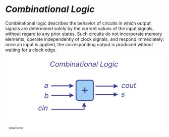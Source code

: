 # *Combinational Logic*

Combinational logic describes the behavior of circuits in which output signals are determined solely by the current values of the input signals, 
without regard to any prior states. Such circuits do not incorporate memory elements, operate independently of clock signals, and respond 
immediately: once an input is applied, the corresponding output is produced without waiting for a clock edge.

![Combinational Logic](Comb_Logic.jpg)
